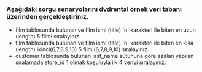 ### Aşağıdaki sorgu senaryolarını dvdrental örnek veri tabanı üzerinden gerçekleştiriniz.

- film tablosunda bulunan ve film ismi (title) 'n' karakteri ile biten en uzun (length) 5 filmi sıralayınız.
- film tablosunda bulunan ve film ismi (title) 'n' karakteri ile biten en kısa (length) ikinci(6,7,8,9,10) 5 filmi(6,7,8,9,10) sıralayınız.
- customer tablosunda bulunan last_name sütununa göre azalan yapılan sıralamada store_id 1 olmak koşuluyla ilk 4 veriyi sıralayınız.